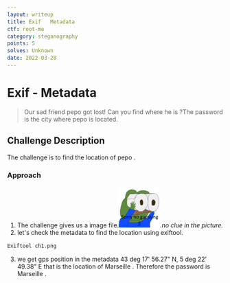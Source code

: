 ```yaml
---
layout: writeup
title: Exif   Metadata
ctf: root-me
category: steganography
points: 5
solves: Unknown
date: 2022-03-28
---
```


# Exif - Metadata 

> Our sad friend pepo got lost! Can you find where he is ?The password is the city where pepo is located.

## Challenge Description
The challenge is to find the location of pepo .
### Approach
1. The challenge gives us a image file.![Exif   Metadata Screenshot](/assets/images/root-me/steganography/ch1.png).*no clue in the picture.*
2. let's check the metadata to find the location using exiftool.
```bash
Exiftool ch1.png
```
3. we get gps position in the metadata 43 deg 17' 56.27" N, 5 deg 22' 49.38" E that is the location of Marseille . Therefore the password is Marseille .



